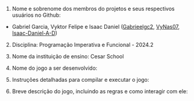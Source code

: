 1. Nome e sobrenome dos membros do projetos e seus respectivos usuários no Github:
- Gabriel Garcia, Vyktor Felipe e Isaac Daniel ([Gabrieelgc2](https://github.com/Gabrieelgc2), [VyNas07](https://github.com/VyNas07/VyNas07), [Isaac-Daniel-A-D](https://github.com/Isaac-Daniel-A-D))

2. Disciplina: Programação Imperativa e Funcional - 2024.2

3. Nome da instituição de ensino: Cesar School

4. Nome do jogo a ser desenvolvido: 

5. Instruções detalhadas para compilar e executar o jogo: 

6. Breve descrição do jogo, incluindo as regras e como interagir com ele: 
